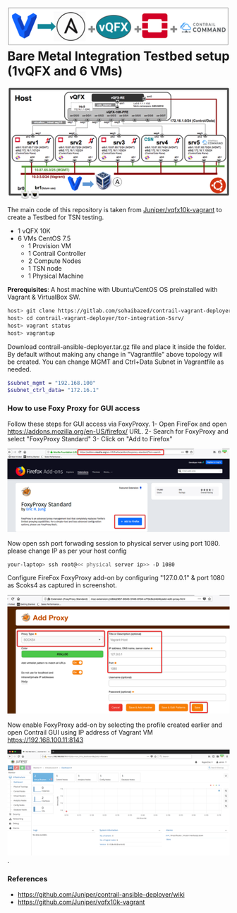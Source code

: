 # ![alt text](/images/cfm-top.png) Bare Metal Integration Testbed setup (1vQFX and 6 VMs)


![Web Console](/images/cfm-1vqfx-5srv-topology.png)


The main code of this repository is taken from [Juniper/vqfx10k-vagrant](https://github.com/Juniper/vqfx10k-vagrant) to create a Testbed for TSN testing.

* 1 vQFX 10K
* 6 VMs CentOS 7.5 
  * 1 Provision VM
  * 1 Contrail Controller
  * 2 Compute Nodes
  * 1 TSN node
  * 1 Physical Machine
 
**Prerequisites**: A host machine with Ubuntu/CentOS OS preinstalled with Vagrant & VirtualBox SW.


```bash
host> git clone https://gitlab.com/sohaibazed/contrail-vagrant-deployer
host> cd contrail-vagrant-deployer/tor-integration-5srv/
host> vagrant status
host> vagrantup
```

Download contrail-ansible-deployer.tar.gz file and place it inside the folder. By default without making any change in "Vagrantfile" above topology will be created. You can change MGMT and Ctrl+Data Subnet in Vagrantfile as needed.

```bash
$subnet_mgmt = "192.168.100"
$subnet_ctrl_data= "172.16.1"
```

### How to use Foxy Proxy for GUI access

Follow these steps for GUI access via FoxyProxy.
1- Open FireFox and open https://addons.mozilla.org/en-US/firefox/ URL.
2- Search for FoxyProxy and select "FoxyProxy Standard"
3- Click on "Add to Firefox"


![Web Console](/images/FoxyProxy-Install.png)

Now open ssh port forwading session to physical server using port 1080. please change IP as per your host config

```bash
your-laptop> ssh root@<< physical server ip>> -D 1080
```

Configure FireFox FoxyProxy add-on by configuring "127.0.0.1" & port 1080 as Scoks4 as captured in screenshot. 

![Web Console](/images/FoxyProxy-Configure.png)

Now enable FoxyProxy add-on by selecting the profile created earlier and open Contrail GUI using IP address of Vagrant VM https://192.168.100.11:8143

![Web Console](/images/FoxyProxy-Contrail-GUI-k8s.png)
.

### References

* <https://github.com/Juniper/contrail-ansible-deployer/wiki>
* <https://github.com/Juniper/vqfx10k-vagrant>

